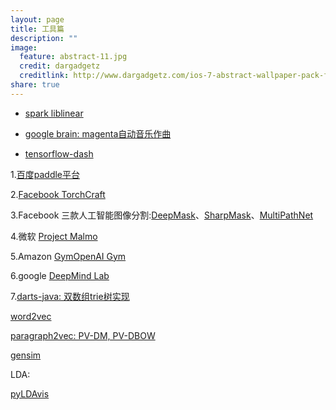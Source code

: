 ```yaml
---
layout: page
title: 工具篇 
description: ""
image:
  feature: abstract-11.jpg
  credit: dargadgetz
  creditlink: http://www.dargadgetz.com/ios-7-abstract-wallpaper-pack-for-iphone-5-and-ipod-touch-retina/
share: true
---
```


- [spark liblinear](http://www.csie.ntu.edu.tw/~cjlin/libsvmtools/distributed-liblinear/)

- [google brain: magenta自动音乐作曲](https://magenta.tensorflow.org/)

- [tensorflow-dash](https://github.com/ppwwyyxx/dash-docset-tensorflow)

1.[百度paddle平台](http://www.paddlepaddle.org/)

2.[Facebook TorchCraft](https://github.com/TorchCraft/TorchCraft)

3.Facebook 三款人工智能图像分割:[DeepMask](http://www.oschina.net/p/deepmask)、[SharpMask](http://www.oschina.net/p/sharpmask)、[MultiPathNet](http://www.oschina.net/p/multipathnet)

4.微软 [Project Malmo](http://www.microsoft.com/en-us/research/project/project-malmo/)

5.Amazon [GymOpenAI Gym](https://gym.openai.com/)

6.google [DeepMind Lab](https://github.com/deepmind/lab)

7.[darts-java: 双数组trie树实现](https://github.com/komiya-atsushi/darts-java)

[word2vec](https://code.google.com/archive/p/word2vec/)

[paragraph2vec: PV-DM, PV-DBOW](https://github.com/JonathanRaiman/PVDM)

[gensim](http://radimrehurek.com/gensim/)


LDA:

[pyLDAvis](https://pyldavis.readthedocs.io/en/latest/readme.html#usage)
